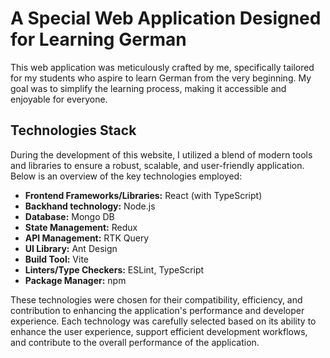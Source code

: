 
# A Special Web Application Designed for Learning German

This web application was meticulously crafted by me, specifically tailored for my students who aspire to learn German from the very beginning. My goal was to simplify the learning process, making it accessible and enjoyable for everyone.

## Technologies Stack

During the development of this website, I utilized a blend of modern tools and libraries to ensure a robust, scalable, and user-friendly application. Below is an overview of the key technologies employed:

- **Frontend Frameworks/Libraries:** React (with TypeScript)
- **Backhand technology:** Node.js 
- **Database:** Mongo DB
- **State Management:** Redux
- **API Management:** RTK Query
- **UI Library:** Ant Design
- **Build Tool:** Vite
- **Linters/Type Checkers:** ESLint, TypeScript
- **Package Manager:** npm

These technologies were chosen for their compatibility, efficiency, and contribution to enhancing the application's performance and developer experience.
Each technology was carefully selected based on its ability to enhance the user experience, support efficient development workflows, and contribute to the overall performance of the application.
